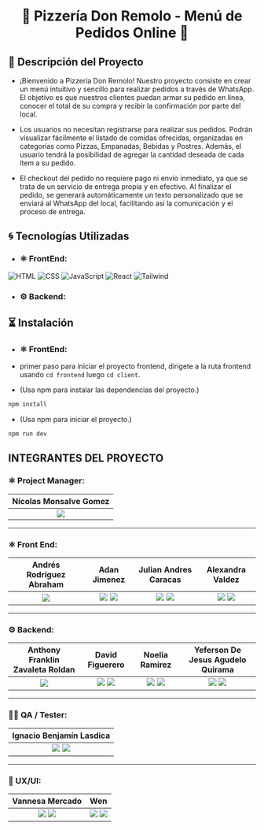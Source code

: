<h1 align="center">🍕 Pizzería Don Remolo - Menú de Pedidos Online 🍕</h1>

## 📝 Descripción del Proyecto

- ¡Bienvenido a Pizzería Don Remolo! Nuestro proyecto consiste en crear un menú intuitivo y sencillo para realizar pedidos a través de WhatsApp. El objetivo es que nuestros clientes puedan armar su pedido en línea, conocer el total de su compra y recibir la confirmación por parte del local.

- Los usuarios no necesitan registrarse para realizar sus pedidos. Podrán visualizar fácilmente el listado de comidas ofrecidas, organizadas en categorías como Pizzas, Empanadas, Bebidas y Postres. Además, el usuario tendrá la posibilidad de agregar la cantidad deseada de cada ítem a su pedido.

- El checkout del pedido no requiere pago ni envío inmediato, ya que se trata de un servicio de entrega propia y en efectivo. Al finalizar el pedido, se generará automáticamente un texto personalizado que se enviará al WhatsApp del local, facilitando así la comunicación y el proceso de entrega.

## 🌀 Tecnologías Utilizadas

- ### ⚛️ FrontEnd:

![HTML](https://img.shields.io/badge/HTML5-E34F26?style=for-the-badge&logo=HTML5&logoColor=white) 
![CSS](https://img.shields.io/badge/CSS3-1572B6?style=for-the-badge&logo=CSS3&logoColor=white) 
![JavaScript](https://img.shields.io/badge/JavaScript-F7DF1E?style=for-the-badge&logo=JavaScript&logoColor=black) 
![React](https://img.shields.io/badge/React-61DAFB?style=for-the-badge&logo=React&logoColor=white) 
![Tailwind](https://img.shields.io/badge/-Tailwind-06B6D4?logo=tailwind-css&logoColor=white&style=for-the-badge)

- ### ⚙️ Backend:

## ⏳ Instalación

- ### ⚛️ FrontEnd:
- primer paso para iniciar el proyecto frontend, dirigete a la ruta frontend usando `cd frontend` luego `cd client`.

- (Usa npm para instalar las dependencias del proyecto.)

```bash
npm install
```

- (Usa npm para iniciar el proyecto.)

```bash
npm run dev
```


 ## INTEGRANTES DEL PROYECTO

  ### ⚛️ Project Manager:

| **Nicolas Monsalve Gomez**|
|:-:|
|<a href="https://www.linkedin.com/in/nicolas-monsalve23/"><img src="https://img.shields.io/badge/linkedin%20-%230077B5.svg?&style=for-the-badge&logo=linkedin&logoColor=white"/></a> |
<hr/>

 ### ⚛️ Front End:

| **Andrés Rodríguez Abraham**| **Adan Jimenez**| **Julian Andres Caracas**| **Alexandra Valdez**|
|:-:|:-:|:-:|:-:|
| <a href="https://github.com/AndresRodriguez-98"><img src="https://img.shields.io/badge/github-%23121011.svg?&style=for-the-badge&logo=github&logoColor=white"/></a> | <a href="https://github.com/adanj27"><img src="https://img.shields.io/badge/github-%23121011.svg?&style=for-the-badge&logo=github&logoColor=white"/></a> <a href="https://www.linkedin.com/in/adan-jimenez-dev/"><img src="https://img.shields.io/badge/linkedin%20-%230077B5.svg?&style=for-the-badge&logo=linkedin&logoColor=white"/></a> | <a href="https://github.com/julianandrescaracas0623"><img src="https://img.shields.io/badge/github-%23121011.svg?&style=for-the-badge&logo=github&logoColor=white"/></a> <a href="https://www.linkedin.com/in/julian-andres-caracas-sanchez-23886b237"><img src="https://img.shields.io/badge/linkedin%20-%230077B5.svg?&style=for-the-badge&logo=linkedin&logoColor=white"/></a> | <a href="https://github.com/AlexandraValdez"><img src="https://img.shields.io/badge/github-%23121011.svg?&style=for-the-badge&logo=github&logoColor=white"/></a> <a href="https://www.linkedin.com/in/alexandravaldezs"><img src="https://img.shields.io/badge/linkedin%20-%230077B5.svg?&style=for-the-badge&logo=linkedin&logoColor=white"/></a> |
<hr/>

### ⚙️ Backend:

| **Anthony Franklin Zavaleta Roldan**| **David Figuerero**| **Noelia Ramirez**| **Yeferson De Jesus Agudelo Quirama**|
|:-:|:-:|:-:|:-:|
| <a href="https://github.com/One-For-Alls"><img src="https://img.shields.io/badge/github-%23121011.svg?&style=for-the-badge&logo=github&logoColor=white"/></a> | <a href="https://github.com/Davidfi34"><img src="https://img.shields.io/badge/github-%23121011.svg?&style=for-the-badge&logo=github&logoColor=white"/></a> <a href="https://www.linkedin.com/in/david-figuerero-developer"><img src="https://img.shields.io/badge/linkedin%20-%230077B5.svg?&style=for-the-badge&logo=linkedin&logoColor=white"/></a> | <a href="https://github.com/NoeliaDRamirez"><img src="https://img.shields.io/badge/github-%23121011.svg?&style=for-the-badge&logo=github&logoColor=white"/></a> <a href="https://www.linkedin.com/in/noelia-dolores-ramirez"><img src="https://img.shields.io/badge/linkedin%20-%230077B5.svg?&style=for-the-badge&logo=linkedin&logoColor=white"/></a> | <a href="https://github.com/Yf3rs0n"><img src="https://img.shields.io/badge/github-%23121011.svg?&style=for-the-badge&logo=github&logoColor=white"/></a> <a href="https://www.linkedin.com/in/yeferson-de-jesus-agudelo-quirama"><img src="https://img.shields.io/badge/linkedin%20-%230077B5.svg?&style=for-the-badge&logo=linkedin&logoColor=white"/></a> |
<hr/>

### 🕵️‍♂️ QA / Tester:

| **Ignacio Benjamín Lasdica**| 
|:-:|
| <a href="https://github.com/lasdicanacho1"><img src="https://img.shields.io/badge/github-%23121011.svg?&style=for-the-badge&logo=github&logoColor=white"/></a> <a href="https://www.linkedin.com/in/lasdicaignacio"><img src="https://img.shields.io/badge/linkedin%20-%230077B5.svg?&style=for-the-badge&logo=linkedin&logoColor=white"/></a> | 
<hr/>

### 🎨 UX/UI:

| **Vannesa Mercado**| **Wen**|
|:-:|:-:|
|<a href="https://www.behance.net/vannesamercado"><img src="https://img.shields.io/badge/Behance-1769ff?style=for-the-badge&logo=behance&logoColor=white"/></a>  <a href="https://www.linkedin.com/in/vannesamercado"><img src="https://img.shields.io/badge/linkedin%20-%230077B5.svg?&style=for-the-badge&logo=linkedin&logoColor=white"/></a> | <a href="https://www.behance.net/"><img src="https://img.shields.io/badge/Behance-1769ff?style=for-the-badge&logo=behance&logoColor=white"/></a>  <a href="https://www.linkedin.com/"><img src="https://img.shields.io/badge/linkedin%20-%230077B5.svg?&style=for-the-badge&logo=linkedin&logoColor=white"/></a> |